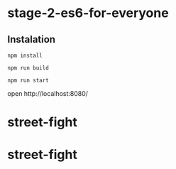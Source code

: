 # stage-2-es6-for-everyone

## Instalation

`npm install`

`npm run build`

`npm run start`

open http://localhost:8080/
# street-fight
# street-fight
